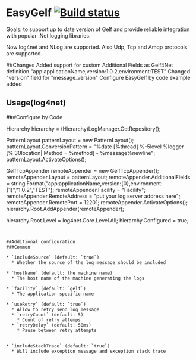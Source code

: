 EasyGelf [![Build status](https://ci.appveyor.com/api/projects/status/o7ni0ymhjhvcsn8u/branch/master?svg=true)](https://ci.appveyor.com/project/Pliner/easygelf/branch/master)
========
Goals: to support up to date version of Gelf and provide reliable integration with popular .Net logging libraries.

Now log4net and NLog are supported. Also Udp, Tcp and Amqp protocols are supported.

##Changes
Added support for custom Additional Fields as Gelf4Net definition "app:applicationName,version:1.0.2,environment:TEST"
Changed "version" field for "message_version"
Configure EasyGelf by code example added

## Usage(log4net)

###Configure by Code

Hierarchy hierarchy = (Hierarchy)LogManager.GetRepository();

PatternLayout patternLayout = new PatternLayout();
patternLayout.ConversionPattern = "%date [%thread] %-5level %logger [%.30location| Method = %method] - %message%newline";
patternLayout.ActivateOptions();

GelfTcpAppender remoteAppender = new GelfTcpAppender();
remoteAppender.Layout = patternLayout;
remoteAppender.AdditionalFields = string.Format("app:applicationName,version:{0},environment:{1}","1.0.2","TEST");
remoteAppender.Facility = "Facility";
remoteAppender.RemoteAddress = "put your log server address here";
remoteAppender.RemotePort = 12201;
remoteAppender.ActivateOptions();            
hierarchy.Root.AddAppender(remoteAppender);

hierarchy.Root.Level = log4net.Core.Level.All;
hierarchy.Configured = true;
```                                


##Additional configuration
###Common

* `includeSource` (default: `true`)
  * Whether the source of the log message should be included

* `hostName` (default: the machine name)
  * The host name of the machine generating the logs

* `facility` (default: `gelf`)
  * The application specific name

* `useRetry` (default: `true`)
  * Allow to retry send log message
  * `retryCount` (default: 5) 
	* Count of retry attemps 
  * `retryDelay` (default: 50ms)
	* Pause between retry attempts


* `includeStackTrace` (default: `true`)
  * Will include exception message and exception stack trace
	

